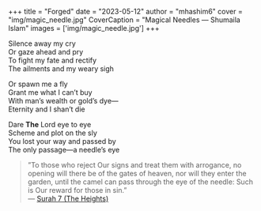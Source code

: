 +++
title = "Forged"
date = "2023-05-12"
author = "mhashim6"
cover = "img/magic_needle.jpg"
CoverCaption = "Magical Needles — Shumaila Islam"
images = ['img/magic_needle.jpg']
+++

Silence away my cry \
Or gaze ahead and pry \
To fight my fate and rectify \
The ailments and my weary sigh 

Or spawn me a fly \
Grant me what I can’t buy \
With man’s wealth or gold’s dye— \
Eternity and I shan’t die 

Dare **The** Lord eye to eye \
Scheme and plot on the sly \
You lost your way and passed by \
The only passage—a needle’s eye 

> ”To those who reject Our signs and treat them with arrogance, no opening will there be of the gates of heaven, nor will they enter the garden, until the camel can pass through the eye of the needle: Such is Our reward for those in sin.” \
— [Surah 7 (The Heights)](https://quran.com/7/44)
